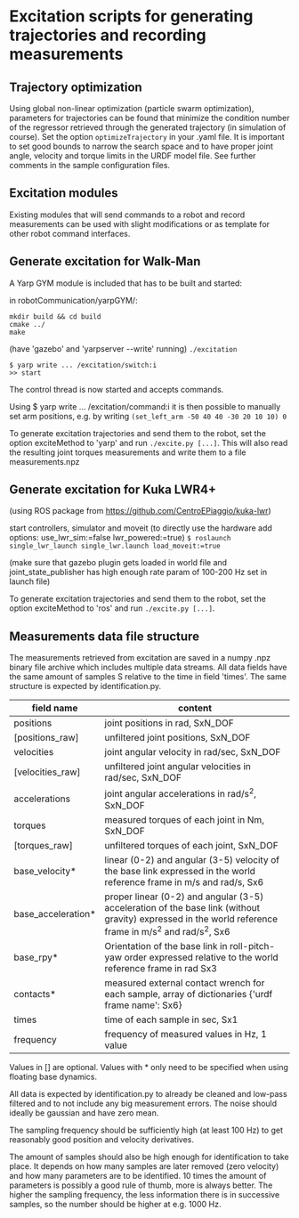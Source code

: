 
# Excitation scripts for generating trajectories and recording measurements

## Trajectory optimization

Using global non-linear optimization (particle swarm optimization), parameters for trajectories can be found that minimize the condition number of the regressor retrieved through the generated trajectory (in simulation of course). Set the option `optimizeTrajectory` in your .yaml file. It is important to set good bounds to narrow the search space and to have proper joint angle, velocity and torque limits in the URDF model file. See further comments in the sample configuration files.


## Excitation modules

Existing modules that will send commands to a robot and record measurements can be used with slight modifications or as template for other robot command interfaces.

## Generate excitation for Walk-Man

A Yarp GYM module is included that has to be built and started:

in robotCommunication/yarpGYM/:

`mkdir build && cd build`   
`cmake ../`   
`make`

(have 'gazebo' and 'yarpserver --write' running)
`./excitation`

`$ yarp write ... /excitation/switch:i`   
`>> start`

The control thread is now started and accepts commands.

Using $ yarp write ... /excitation/command:i
it is then possible to manually set arm positions, e.g. by writing
`(set_left_arm -50 40 40 -30 20 10 10) 0`

To generate excitation trajectories and send them to the robot, set 
the option exciteMethod to 'yarp' and run `./excite.py [...]`.
This will also read the resulting joint torques measurements and write them to a file measurements.npz

## Generate excitation for Kuka LWR4+

(using ROS package from https://github.com/CentroEPiaggio/kuka-lwr)

start controllers, simulator and moveit (to directly use the hardware add options: use\_lwr\_sim:=false lwr\_powered:=true)
`$ roslaunch single_lwr_launch single_lwr.launch load_moveit:=true`

(make sure that gazebo plugin gets loaded in world file and joint\_state\_publisher has high enough rate param of 100-200 Hz set in launch file)

To generate excitation trajectories and send them to the robot, set 
the option exciteMethod to 'ros' and run `./excite.py [...]`.


## Measurements data file structure

The measurements retrieved from excitation are saved in a numpy .npz binary file archive which includes multiple data streams. All
data fields have the same amount of samples S relative to the time in field 'times'. The same structure is expected by identification.py.

|field name|content|
|---|---|
|positions | joint positions in rad, SxN_DOF|
|[positions_raw] | unfiltered joint positions, SxN_DOF|
|velocities | joint angular velocity in rad/sec, SxN_DOF|
|[velocities_raw] | unfiltered joint angular velocities in rad/sec, SxN_DOF|
|accelerations | joint angular accelerations in rad/s<sup>2</sup>, SxN_DOF|
|torques | measured torques of each joint in Nm, SxN_DOF|
|[torques_raw] | unfiltered torques of each joint, SxN_DOF|
|base_velocity* | linear (0-2) and angular (3-5) velocity of the base link expressed in the world reference frame  in m/s and rad/s, Sx6|
|base_acceleration* |  proper linear (0-2) and angular (3-5) acceleration of the base link (without gravity) expressed in the world reference frame in m/s<sup>2</sup> and rad/s<sup>2</sup>, Sx6|
|base_rpy* |  Orientation of the base link in roll-pitch-yaw order expressed relative to the world reference frame in rad Sx3|
|contacts* | measured external contact wrench for each sample, array of dictionaries {'urdf frame name': Sx6}|
|times | time of each sample in sec, Sx1|
|frequency | frequency of measured values in Hz, 1 value|

Values in [] are optional.
Values with * only need to be specified when using floating base dynamics.

All data is expected by identification.py to already be cleaned and low-pass filtered and to not include any big measurement errors. The noise should ideally be gaussian and have zero mean.

The sampling frequency should be sufficiently high (at least 100 Hz) to get reasonably good position and velocity derivatives.

The amount of samples should also be high enough for identification to take place. It depends on how many samples are later removed (zero velocity) and how many parameters are to be identified. 10 times the amount of parameters is possibly a good rule of thumb, more is always better. The higher the sampling frequency, the less information there is in successive samples, so the number should be higher at e.g. 1000 Hz.
